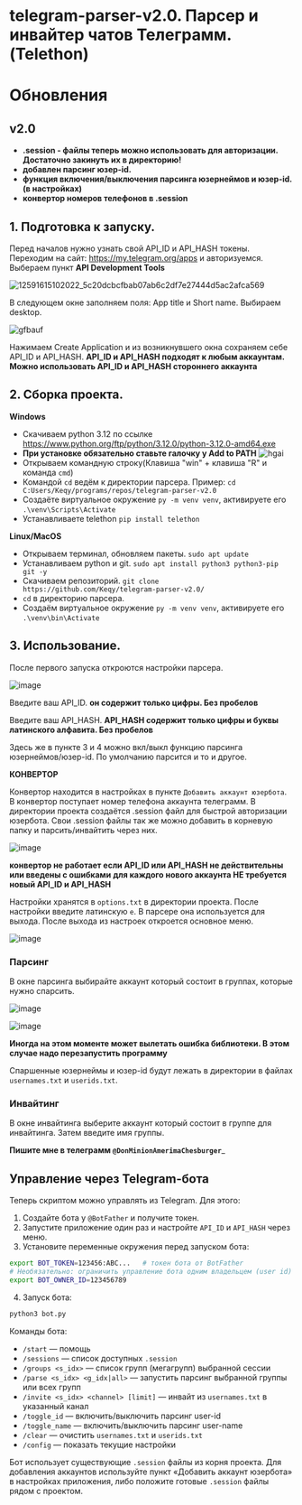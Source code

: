 # telegram-parser-v2.0. Парсер и инвайтер чатов Телеграмм. (Telethon) 

# Обновления
## v2.0
* __.session - файлы теперь можно использовать для авторизации. Достаточно закинуть их в директорию!__
* __добавлен парсинг юзер-id.__
* __функция включения/выключения парсинга юзернеймов и юзер-id. (в настройках)__
* __конвертор номеров телефонов в .session__
  


## 1. Подготовка к запуску.
Перед началов нужно узнать свой API_ID и API_HASH токены. Переходим на сайт: https://my.telegram.org/apps и авторизуемся. Выбераем пункт __API Development Tools__

![12591615102022_5c20dcbcfbab07ab6c2df7e27444d5ac2afca569](https://github.com/Keqy/telegram-parser-v1.0/assets/96333229/75080769-1aa6-4cbc-ab75-cd0a1e04ec09)

В следующем окне заполняем поля: App title и Short name. Выбираем desktop.

![gfbauf](https://github.com/Keqy/telegram-parser-v1.0/assets/96333229/963ca90a-b9f7-4f94-bc95-a87742742239)

Нажимаем Create Application и из возникнувшего окна сохраняем себе API_ID и API_HASH. 
__API_ID и API_HASH подходят к любым аккаунтам. Можно использовать API_ID и API_HASH стороннего аккаунта__
## 2. Сборка проекта.
__Windows__
* Скачиваем python 3.12 по ссылке https://www.python.org/ftp/python/3.12.0/python-3.12.0-amd64.exe
* __При установке обязательно ставьте галочку у Add to PATH__
  ![hgai](https://github.com/Keqy/telegram-parser-v1.0/assets/96333229/046ed050-5a00-4c94-8758-6de165e81ca3)
* Открываем командную строку(Клавиша "win" + клавиша "R" и команда ```cmd```)
* Командой ```cd``` ведём к директории парсера. Пример: ```cd C:Users/Keqy/programs/repos/telegram-parser-v2.0```
* Создаёте виртуальное окружение ```py -m venv venv```, активируете его ```.\venv\Scripts\Activate```
* Устанавливаете telethon ```pip install telethon```

__Linux/MacOS__
* Открываем терминал, обновляем пакеты. ```sudo apt update```
* Устанавливаем python и git. ```sudo apt install python3 python3-pip git -y```
* Скачиваем репозиторий. ```git clone https://github.com/Keqy/telegram-parser-v2.0/```
* ```cd``` в директорию парсера.
* Создаём виртуальное окружение ```py -m venv venv```, активируете его ```.\venv\bin\Activate```


## 3. Использование.
После первого запуска откроются настройки парсера.

![image](https://github.com/Keqy/telegram-parser-v2.0/assets/96333229/b465cb54-843f-4fe2-94ed-c5e68836a923)

Введите ваш API_ID. __он содержит только цифры. Без пробелов__

Введите ваш API_HASH. __API_HASH содержит только цифры и буквы латинского алфавита. Без пробелов__

Здесь же в пункте 3 и 4 можно вкл/выкл функцию парсинга юзернеймов/юзер-id. По умолчанию парсится и то и другое.

__КОНВЕРТОР__

Конвертор находится в настройках в пункте ```Добавить аккаунт юзербота```. В конвертор поступает номер телефона аккаунта телеграмм. В директории проекта создаётся .session файл для быстрой авторизации юзербота. Свои .session файлы так же можно добавить в корневую папку и парсить/инвайтить через них.

![image](https://github.com/Keqy/telegram-parser-v2.0/assets/96333229/9fc11349-ddf8-441e-a386-a301847a5942)

__конвертор не работает если API_ID или API_HASH не действительны или введены с ошибками__
__для каждого нового аккаунта __НЕ__ требуется новый API_ID и API_HASH__

Настройки хранятся в ```options.txt``` в директории проекта.
После настройки введите латинскую ```e```. В парсере она используется для выхода.
После выхода из настроек откроется основное меню.

![image](https://github.com/Keqy/telegram-parser-v2.0/assets/96333229/8a764eab-22db-429e-a900-514a78c3d46f)

### Парсинг
В окне парсинга выбирайте аккаунт который состоит в группах, которые нужно спарсить.

![image](https://github.com/Keqy/telegram-parser-v2.0/assets/96333229/00a72f59-f2d3-496b-80d8-63f9507f7a1b)

![image](https://github.com/Keqy/telegram-parser-v2.0/assets/96333229/56a17b94-fb7b-4e16-84ad-9ebc9f7b131a)

__Иногда на этом моменте может вылетать ошибка библиотеки. В этом случае надо перезапустить программу__

Спаршенные юзернеймы и юзер-id будут лежать в директории в файлах ```usernames.txt``` и ```userids.txt```.

### Инвайтинг
В окне инвайтинга выберите аккаунт который состоит в группе для инвайтинга. Затем введите имя группы.


__Пишите мне в телеграмм ```@DonMinionAmerimaChesburger```___

## Управление через Telegram-бота

Теперь скриптом можно управлять из Telegram. Для этого:

1. Создайте бота у `@BotFather` и получите токен.
2. Запустите приложение один раз и настройте `API_ID` и `API_HASH` через меню.
3. Установите переменные окружения перед запуском бота:

```bash
export BOT_TOKEN=123456:ABC...   # токен бота от BotFather
# Необязательно: ограничить управление бота одним владельцем (user id)
export BOT_OWNER_ID=123456789
```

4. Запуск бота:

```bash
python3 bot.py
```

Команды бота:

- `/start` — помощь
- `/sessions` — список доступных `.session`
- `/groups <s_idx>` — список групп (мегагрупп) выбранной сессии
- `/parse <s_idx> <g_idx|all>` — запустить парсинг выбранной группы или всех групп
- `/invite <s_idx> <channel> [limit]` — инвайт из `usernames.txt` в указанный канал
- `/toggle_id` — включить/выключить парсинг user-id
- `/toggle_name` — включить/выключить парсинг user-name
- `/clear` — очистить `usernames.txt` и `userids.txt`
- `/config` — показать текущие настройки

Бот использует существующие `.session` файлы из корня проекта. Для добавления аккаунтов используйте пункт «Добавить аккаунт юзербота» в настройках приложения, либо положите готовые `.session` файлы рядом с проектом.
